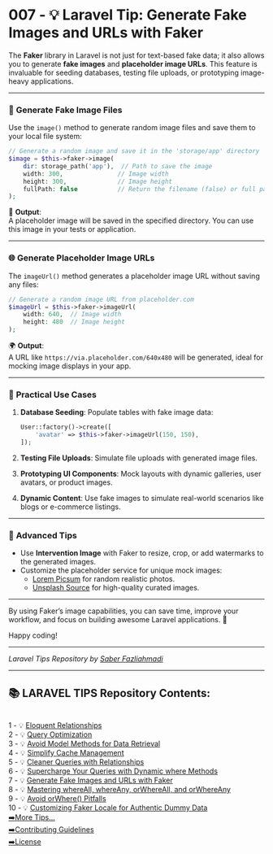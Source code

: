# 007 - 💡 Laravel Tip: Generate Fake Images and URLs with Faker

The **Faker** library in Laravel is not just for text-based fake data; it also allows you to generate **fake images** and **placeholder image URLs**. This feature is invaluable for seeding databases, testing file uploads, or prototyping image-heavy applications.

---

### 📂 **Generate Fake Image Files**

Use the `image()` method to generate random image files and save them to your local file system:  

```php
// Generate a random image and save it in the 'storage/app' directory
$image = $this->faker->image(
    dir: storage_path('app'),  // Path to save the image
    width: 300,               // Image width
    height: 300,              // Image height
    fullPath: false           // Return the filename (false) or full path (true)
);
```

📁 **Output**:  
A placeholder image will be saved in the specified directory. You can use this image in your tests or application.

---

### 🌐 **Generate Placeholder Image URLs**

The `imageUrl()` method generates a placeholder image URL without saving any files:  

```php
// Generate a random image URL from placeholder.com
$imageUrl = $this->faker->imageUrl(
    width: 640,  // Image width
    height: 480  // Image height
);
```

🌍 **Output**:  
A URL like `https://via.placeholder.com/640x480` will be generated, ideal for mocking image displays in your app.

---

### 📌 **Practical Use Cases**  

1. **Database Seeding**: Populate tables with fake image data:  
   ```php
   User::factory()->create([
       'avatar' => $this->faker->imageUrl(150, 150),
   ]);
   ```

2. **Testing File Uploads**: Simulate file uploads with generated image files.  

3. **Prototyping UI Components**: Mock layouts with dynamic galleries, user avatars, or product images.  

4. **Dynamic Content**: Use fake images to simulate real-world scenarios like blogs or e-commerce listings.

---

### 🔧 **Advanced Tips**  

- Use **Intervention Image** with Faker to resize, crop, or add watermarks to the generated images.  
- Customize the placeholder service for unique mock images:
  - [Lorem Picsum](https://picsum.photos) for random realistic photos.  
  - [Unsplash Source](https://source.unsplash.com) for high-quality curated images.  

---

By using Faker’s image capabilities, you can save time, improve your workflow, and focus on building awesome Laravel applications. 🚀  

Happy coding!

---

*Laravel Tips Repository by <a href="https://github.com/saberfazliahmadi/">Saber Fazliahmadi</a>*

---

## 📚 LARAVEL TIPS Repository Contents:
</br>
1 - 💡 <a href="https://github.com/saberfazliahmadi/Laravel-Tips/blob/main/tips/001-eloquent-relationships.md" >Eloquent Relationships</a>  
</br>
2 - 💡 <a href="https://github.com/saberfazliahmadi/Laravel-Tips/blob/main/tips/002-query-optimization.md" >Query Optimization</a>
</br>
3 - 💡 <a href="https://github.com/saberfazliahmadi/Laravel-Tips/blob/main/tips/003-dont-use-model-methods-for-retrieving-data.md" >Avoid Model Methods for Data Retrieval</a>
</br>
4 - 💡 <a href="https://github.com/saberfazliahmadi/Laravel-Tips/blob/main/tips/004-use-optimize-clear-command.md" >Simplify Cache Management</a>  
</br>
5 - 💡 <a href="https://github.com/saberfazliahmadi/Laravel-Tips/blob/main/tips/005-querying-with-relationships.md" >Cleaner Queries with Relationships</a>
</br>
6 - 💡 <a href="https://github.com/saberfazliahmadi/Laravel-Tips/blob/main/tips/006-dynamic-where-methods.md" >Supercharge Your Queries with Dynamic where Methods</a>
</br>
7 - 💡 <a href="https://github.com/saberfazliahmadi/Laravel-Tips/blob/main/tips/007-faker_image_generation.md" >Generate Fake Images and URLs with Faker</a>
</br>
8 - 💡 <a href="https://github.com/saberfazliahmadi/Laravel-Tips/blob/main/tips/008-query-builder-where-methods.md" >Mastering whereAll, whereAny, orWhereAll, and orWhereAny</a>
</br>
9 - 💡 <a href="https://github.com/saberfazliahmadi/Laravel-Tips/blob/main/tips/009-orwhere-query-mistake.md" >Avoid orWhere() Pitfalls</a>
</br>
10 - 💡 <a href="https://github.com/saberfazliahmadi/Laravel-Tips/blob/main/tips/010-customizing-faker-locale-for-authentic-dummy-data.md" >Customizing Faker Locale for Authentic Dummy Data</a>
</br>
<a href="https://github.com/saberfazliahmadi/Laravel-Tips" >➡️More Tips...</a>
</br>
<a href="https://github.com/saberfazliahmadi/Laravel-Tips/blob/main/CONTRIBUTING.md" >➡️Contributing Guidelines</a>
</br>
<a href="https://github.com/saberfazliahmadi/Laravel-Tips/blob/main/LICENSE" >➡️License</a>
</br>
</br>

